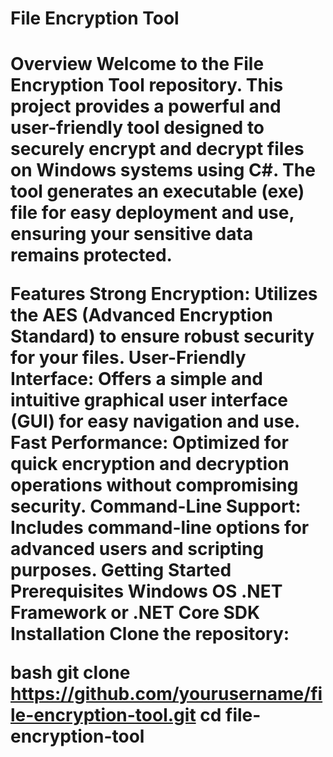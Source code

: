 <h1>File Encryption Tool<h1>
Overview
Welcome to the File Encryption Tool repository. This project provides a powerful and user-friendly tool designed to securely encrypt and decrypt files on Windows systems using C#. The tool generates an executable (exe) file for easy deployment and use, ensuring your sensitive data remains protected.

Features
Strong Encryption: Utilizes the AES (Advanced Encryption Standard) to ensure robust security for your files.
User-Friendly Interface: Offers a simple and intuitive graphical user interface (GUI) for easy navigation and use.
Fast Performance: Optimized for quick encryption and decryption operations without compromising security.
Command-Line Support: Includes command-line options for advanced users and scripting purposes.
Getting Started
Prerequisites
Windows OS
.NET Framework or .NET Core SDK
Installation
Clone the repository:

bash
git clone https://github.com/yourusername/file-encryption-tool.git
cd file-encryption-tool
